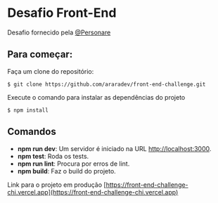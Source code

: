 # Desafio Front-End

Desafio fornecido pela [@Personare](https://github.com/Personare)
## Para começar:

Faça um clone do repositório:
```
$ git clone https://github.com/araradev/front-end-challenge.git
```

Execute o comando para instalar as dependências do projeto
```
$ npm install
```

## Comandos 
* **npm run dev**: Um servidor é iniciado na URL [http://localhost:3000](http://localhost:3000).
* **npm test**: Roda os tests.
* **npm run lint**: Procura por erros de lint.
* **npm build**: Faz o build do projeto.

Link para o projeto em produção [https://front-end-challenge-chi.vercel.app](https://front-end-challenge-chi.vercel.app)
